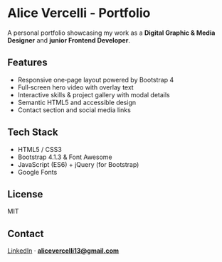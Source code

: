 # Alice Vercelli - Portfolio

A personal portfolio showcasing my work as a **Digital Graphic & Media Designer** and **junior Frontend Developer**.

## Features

* Responsive one‑page layout powered by Bootstrap 4
* Full‑screen hero video with overlay text
* Interactive skills & project gallery with modal details
* Semantic HTML5 and accessible design
* Contact section and social media links

## Tech Stack

* HTML5 / CSS3
* Bootstrap 4.1.3 & Font Awesome
* JavaScript (ES6) + jQuery (for Bootstrap)
* Google Fonts

## License

MIT

## Contact

[LinkedIn](https://www.linkedin.com/in/alice-vercelli/) · **[alicevercelli13@gmail.com](mailto:alicevercelli13@gmail.com)**
